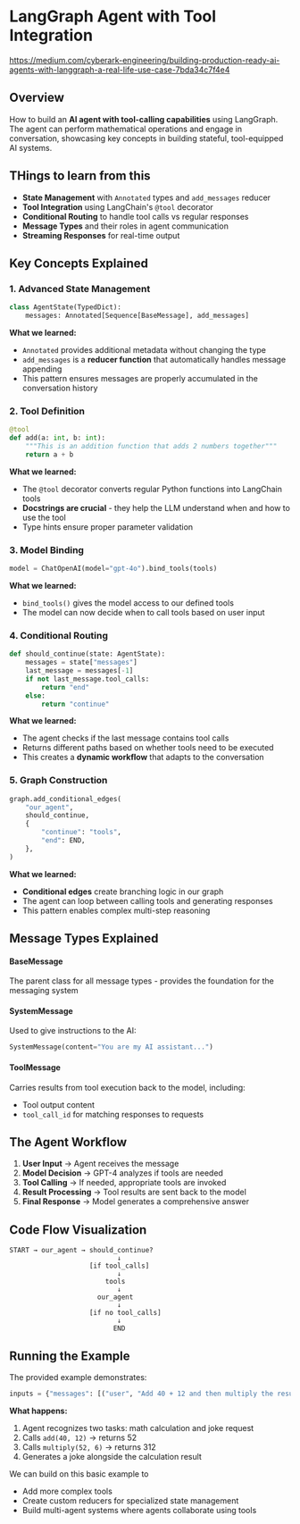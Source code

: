 # LangGraph Agent with Tool Integration
https://medium.com/cyberark-engineering/building-production-ready-ai-agents-with-langgraph-a-real-life-use-case-7bda34c7f4e4
## Overview

How to build an **AI agent with tool-calling capabilities** using LangGraph. The agent can perform mathematical operations and engage in conversation, showcasing key concepts in building stateful, tool-equipped AI systems.

## THings to learn from this 

- **State Management** with `Annotated` types and `add_messages` reducer
- **Tool Integration** using LangChain's `@tool` decorator
- **Conditional Routing** to handle tool calls vs regular responses
- **Message Types** and their roles in agent communication
- **Streaming Responses** for real-time output

## Key Concepts Explained

### **1. Advanced State Management**

```python
class AgentState(TypedDict):
    messages: Annotated[Sequence[BaseMessage], add_messages]
```

**What we learned:**
- `Annotated` provides additional metadata without changing the type 
- `add_messages` is a **reducer function** that automatically handles message appending
- This pattern ensures messages are properly accumulated in the conversation history

### **2. Tool Definition**

```python
@tool
def add(a: int, b: int):
    """This is an addition function that adds 2 numbers together"""
    return a + b
```

**What we learned:**
- The `@tool` decorator converts regular Python functions into LangChain tools
- **Docstrings are crucial** - they help the LLM understand when and how to use the tool
- Type hints ensure proper parameter validation

### **3. Model Binding**

```python
model = ChatOpenAI(model="gpt-4o").bind_tools(tools)
```

**What we learned:**
- `bind_tools()` gives the model access to our defined tools
- The model can now decide when to call tools based on user input

### **4. Conditional Routing**

```python
def should_continue(state: AgentState): 
    messages = state["messages"]
    last_message = messages[-1]
    if not last_message.tool_calls: 
        return "end"
    else:
        return "continue"
```

**What we learned:**
- The agent checks if the last message contains tool calls
- Returns different paths based on whether tools need to be executed
- This creates a **dynamic workflow** that adapts to the conversation

### **5. Graph Construction**

```python
graph.add_conditional_edges(
    "our_agent",
    should_continue,
    {
        "continue": "tools",
        "end": END,
    },
)
```

**What we learned:**
- **Conditional edges** create branching logic in our graph
- The agent can loop between calling tools and generating responses
- This pattern enables complex multi-step reasoning

## Message Types Explained

#### **BaseMessage**
The parent class for all message types - provides the foundation for the messaging system

#### **SystemMessage**
Used to give instructions to the AI:
```python
SystemMessage(content="You are my AI assistant...")
```

#### **ToolMessage**
Carries results from tool execution back to the model, including:
- Tool output content
- `tool_call_id` for matching responses to requests

## The Agent Workflow

1. **User Input** → Agent receives the message
2. **Model Decision** → GPT-4 analyzes if tools are needed
3. **Tool Calling** → If needed, appropriate tools are invoked
4. **Result Processing** → Tool results are sent back to the model
5. **Final Response** → Model generates a comprehensive answer

## Code Flow Visualization

```
START → our_agent → should_continue?
                           ↓
                    [if tool_calls]
                           ↓
                        tools
                           ↓
                      our_agent
                           ↓
                    [if no tool_calls]
                           ↓
                          END
```

## Running the Example

The provided example demonstrates:
```python
inputs = {"messages": [("user", "Add 40 + 12 and then multiply the result by 6. Also tell me a joke please.")]}
```

**What happens:**
1. Agent recognizes two tasks: math calculation and joke request
2. Calls `add(40, 12)` → returns 52
3. Calls `multiply(52, 6)` → returns 312
4. Generates a joke alongside the calculation result


We can build on this basic example to 
- Add more complex tools
- Create custom reducers for specialized state management
- Build multi-agent systems where agents collaborate using tools

